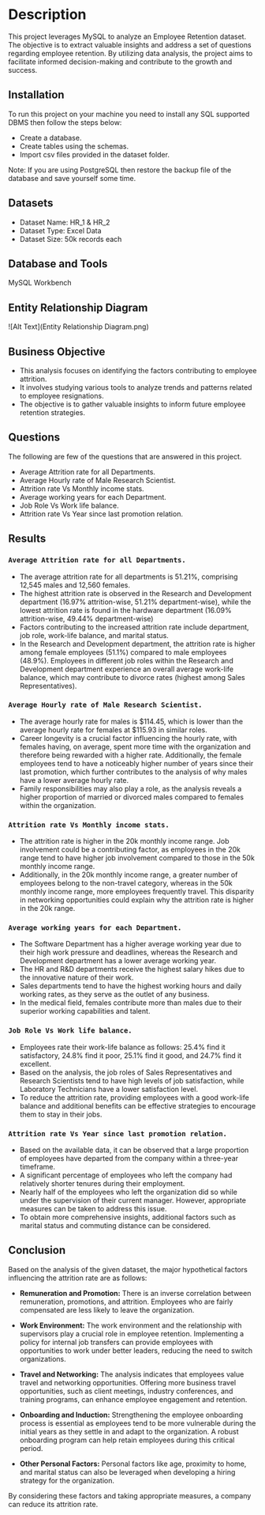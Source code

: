 # Description

This project leverages MySQL to analyze an Employee Retention dataset. The objective is to extract valuable insights and address a set of questions regarding employee retention. By utilizing data analysis, the project aims to facilitate informed decision-making and contribute to the growth and success.


## Installation

To run this project on your machine you need to install any SQL supported DBMS then follow the steps below:
- Create a database.
- Create tables using the schemas.
- Import csv files provided in the dataset folder.


Note: If you are using PostgreSQL then restore the backup file of the database and save yourself some time.
## Datasets
- Dataset Name: HR_1 & HR_2
- Dataset Type: Excel Data
- Dataset Size: 50k records each

## Database and Tools
MySQL Workbench
## Entity Relationship Diagram
![Alt Text](Entity Relationship Diagram.png)







## Business Objective
- This analysis focuses on identifying the factors contributing to employee attrition. 
- It involves studying various tools to analyze trends and patterns related to employee resignations. 
- The objective is to gather valuable insights to inform future employee retention strategies.
## Questions
The following are few of the questions that are answered in this project.
- Average Attrition rate for all Departments.
- Average Hourly rate of Male Research Scientist.
- Attrition rate Vs Monthly income stats.
- Average working years for each Department.
- Job Role Vs Work life balance.
- Attrition rate Vs Year since last promotion relation.

## Results
### **`Average Attrition rate for all Departments.`**

- The average attrition rate for all departments is 51.21%, comprising 12,545 males and 12,560 females. 
- The highest attrition rate is observed in the Research and Development department (16.97% attrition-wise, 51.21% department-wise), while the lowest attrition rate is found in the hardware department (16.09% attrition-wise, 49.44% department-wise)
- Factors contributing to the increased attrition rate include department, job role, work-life balance, and marital status. 
- In the Research and Development department, the attrition rate is higher among female employees (51.1%) compared to male employees (48.9%). Employees in different job roles within the Research and Development department experience an overall average work-life balance, which may contribute to divorce rates (highest among Sales Representatives).

### **`Average Hourly rate of Male Research Scientist.`**


- The average hourly rate for males is $114.45, which is lower than the average hourly rate for females at $115.93 in similar roles. 
- Career longevity is a crucial factor influencing the hourly rate, with females having, on average, spent more time with the organization and therefore being rewarded with a higher rate. Additionally, the female employees tend to have a noticeably higher number of years since their last promotion, which further contributes to the analysis of why males have a lower average hourly rate. 
- Family responsibilities may also play a role, as the analysis reveals a higher proportion of married or divorced males compared to females within the organization.

### **`Attrition rate Vs Monthly income stats.`**

- The attrition rate is higher in the 20k monthly income range. Job involvement could be a contributing factor, as employees in the 20k range tend to have higher job involvement compared to those in the 50k monthly income range. 
- Additionally, in the 20k monthly income range, a greater number of employees belong to the non-travel category, whereas in the 50k monthly income range, more employees frequently travel. This disparity in networking opportunities could explain why the attrition rate is higher in the 20k range.

### **`Average working years for each Department.`**

- The Software Department has a higher average working year due to their high work pressure and deadlines, whereas the Research and Development department has a lower average working year. 
- The HR and R&D departments receive the highest salary hikes due to the innovative nature of their work. 
- Sales departments tend to have the highest working hours and daily working rates, as they serve as the outlet of any business.
- In the medical field, females contribute more than males due to their superior working capabilities and talent.

### **`Job Role Vs Work life balance.`**

- Employees rate their work-life balance as follows: 25.4% find it satisfactory, 24.8% find it poor, 25.1% find it good, and 24.7% find it excellent.
- Based on the analysis, the job roles of Sales Representatives and Research Scientists tend to have high levels of job satisfaction, while Laboratory Technicians have a lower satisfaction level.
- To reduce the attrition rate, providing employees with a good work-life balance and additional benefits can be effective strategies to encourage them to stay in their jobs.

### **`Attrition rate Vs Year since last promotion relation.`**

- Based on the available data, it can be observed that a large proportion of employees have departed from the company within a three-year timeframe.
- A significant percentage of employees who left the company had relatively shorter tenures during their employment.
- Nearly half of the employees who left the organization did so while under the supervision of their current manager. However, appropriate measures can be taken to address this issue.
- To obtain more comprehensive insights, additional factors such as marital status and commuting distance can be considered.
## Conclusion

Based on the analysis of the given dataset, the major hypothetical factors influencing the attrition rate are as follows:

- **Remuneration and Promotion:** There is an inverse correlation between remuneration, promotions, and attrition. Employees who are fairly compensated are less likely to leave the organization.

- **Work Environment:** The work environment and the relationship with supervisors play a crucial role in employee retention. Implementing a policy for internal job transfers can provide employees with opportunities to work under better leaders, reducing the need to switch organizations.

- **Travel and Networking:** The analysis indicates that employees value travel and networking opportunities. Offering more business travel opportunities, such as client meetings, industry conferences, and training programs, can enhance employee engagement and retention.

- **Onboarding and Induction:** Strengthening the employee onboarding process is essential as employees tend to be more vulnerable during the initial years as they settle in and adapt to the organization. A robust onboarding program can help retain employees during this critical period.

- **Other Personal Factors:** Personal factors like age, proximity to home, and marital status can also be leveraged when developing a hiring strategy for the organization.

By considering these factors and taking appropriate measures, a company can reduce its attrition rate.
